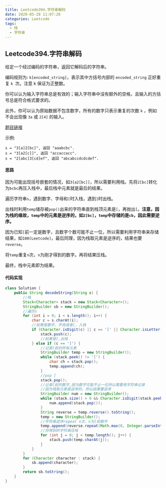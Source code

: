 ```yaml
---
title: Leetcode394.字符串解码
date: 2020-05-28 11:07:28
categories: Leetcode
tags:
  - 栈
  - 字符串
---
```


## Leetcode394.字符串解码

给定一个经过编码的字符串，返回它解码后的字符串。

编码规则为: `k[encoded_string]`，表示其中方括号内部的 `encoded_string` 正好重复 `k `次。注意 k 保证为正整数。

你可以认为输入字符串总是有效的；输入字符串中没有额外的空格，且输入的方括号总是符合格式要求的。

此外，你可以认为原始数据不包含数字，所有的数字只表示重复的次数 `k` ，例如不会出现像 `3a` 或 `2[4]` 的输入。

[题目链接](https://leetcode-cn.com/problems/decode-string)

<!--more-->

示例:

```
s = "3[a]2[bc]", 返回 "aaabcbc".
s = "3[a2[c]]", 返回 "accaccacc".
s = "2[abc]3[cd]ef", 返回 "abcabccdcdcdef".
```



#### 思路

因为可能出现括号嵌套的情况，如`3[a2[bc]]`，所以需要利用栈。先将`2[bc]`转化为`bcbc`再压入栈中，最后栈中元素就是最后的结果。

遍历字符串`s`，遇到数字、字母和`[`时入栈，遇到`]`时出栈。

出栈时利用`temp`储存被`pop()`出来的字符串直到栈顶元素是`[`，再抛出`[`。**注意，因为栈的缘故，`temp`中的元素是逆序的，如`2[bc]`，`temp`中存储的是`cb`，因此需要逆序。**

因为已知`[`前一定是数字，且数字个数可能不止一位，所以需要利用字符串来存储结果，如`100[Leetcode]`，最后同理，因为栈取元素是逆序的，结果也要`reverse`。

将`temp`重复`n`次，`n`为刚才得到的数字。再将结果压栈。

最终，栈中元素即为结果。

#### 代码实现

```java
class Solution {
    public String decodeString(String s) {
        //栈
        Stack<Character> stack = new Stack<Character>();
        StringBuilder sb = new StringBuilder();
        //遍历s
        for (int i = 0; i < s.length(); i++) {
            char c = s.charAt(i);
            //如果是数字、字母或者[，入栈
            if (Character.isDigit(c) || c == '[' || Character.isLetter(c)) {
                stack.push(c);
                //如果是],出栈
            } else if (c == ']') {
                //记录[前的所有元素
                StringBuilder temp = new StringBuilder();
                while (stack.peek() != '[') {
                    char ch = stack.pop();
                    temp.append(ch);
                }
                //pop [
                stack.pop();
                //记录[前的数字,因为数字可能不止一位所以需要用字符串记录
                //因为栈取元素是逆序的，所以结果要逆序
                StringBuilder num = new StringBuilder();
                while (stack.size() > 0 && Character.isDigit(stack.peek())) {
                    num.append(stack.pop());
                }
                String reverse = temp.reverse().toString();
                temp = new StringBuilder();
                //字符串逆序repeat n次，n为[前数字
                temp.append(reverse.repeat(Math.max(0, Integer.parseInt(num.reverse().toString()))));
                //将得到的字符串压栈
                for (int j = 0; j < temp.length(); j++) {
                    stack.push(temp.charAt(j));
                }
            }
        }
        for (Character character : stack) {
            sb.append(character);
        }
        return sb.toString();
    }
}
```

